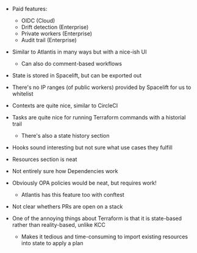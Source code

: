 - Paid features:
  - OIDC (Cloud)
  - Drift detection (Enterprise)
  - Private workers (Enterprise)
  - Audit trail (Enterprise)

- Similar to Atlantis in many ways but with a nice-ish UI
  - Can also do comment-based workflows
- State is stored in Spacelift, but can be exported out
- There's no IP ranges (of public workers) provided by Spacelift for us to whitelist
- Contexts are quite nice, similar to CircleCI
- Tasks are quite nice for running Terraform commands with a historial trail
  - There's also a state history section
- Hooks sound interesting but not sure what use cases they fulfill
- Resources section is neat
- Not entirely sure how Dependencies work
- Obviously OPA policies would be neat, but requires work!
  - Atlantis has this feature too with conftest
- Not clear whethers PRs are open on a stack

- One of the annoying things about Terraform is that it is state-based rather than reality-based, unlike KCC
  - Makes it tedious and time-consuming to import existing resources into state to apply a plan
